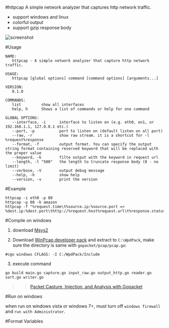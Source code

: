 #httpcap
A simple network analyzer that captures http network traffic.

* support windows and linux
* colorful output
* support gzip response body

![screenshot](http://ww3.sinaimg.cn/large/7ce4a9f6gw1esw0oayz8dj20rv08zqb9.jpg)


#Usage

```
NAME:
   httpcap - A simple network analyzer that capture http network traffic.

USAGE:
   httpcap [global options] command [command options] [arguments...]

VERSION:
   0.1.0

COMMANDS:
   list         show all interfaces
   help, h      Shows a list of commands or help for one command

GLOBAL OPTIONS:
   --interface, -i      interface to listen on (e.g. eth0, en1, or 192.168.1.1, 127.0.0.1 etc.)
   --port, -p           port to listen on (default listen on all port)
   --raw, -r            show raw stream. it is a shortcut for -l %request%response
   --format, -f         output format. You can specify the output string format containing reserved keyword that will be replaced with the proper value
   --keyword, -k        filte output with the keyword in request url
   --length, -l "500"   the length to truncate response body (0 - no limit)
   --verbose, -V        output debug message
   --help, -h           show help
   --version, -v        print the version

```


#Example

```
httpcap -i eth0 -p 80
httpcap -p 80 -k amazon
httpcap -f "%request.time\t%source.ip:%source.port => %dest.ip:%dest.port\thttp://%request.host%request.url\t%response.status"
```

#Compile on windows

1. download [Msys2](https://msys2.github.io/)

2. Download [WinPcap developer pack](https://www.winpcap.org/devel.htm) and extract to ```C:\WpdPack```, make sure the directory is same with ```gopacket/pcap/pcap.go```:

```
#cgo windows CFLAGS: -I C:/WpdPack/Include
```
3. execute command

```
go build main.go capture.go input_raw.go output_http.go reader.go sort.go writer.go
```

>> [Packet Capture, Injection, and Analysis with Gopacket](http://www.devdungeon.com/content/packet-capture-injection-and-analysis-gopacket)

#Run on windows

when run on windows vista or windows 7+, must turn off ```windows firewall``` and ```run with Administrator```.



#Format Variables
